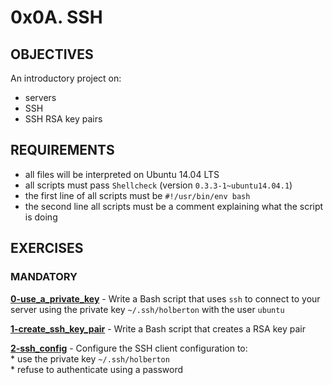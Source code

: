 # 0x0A. SSH   

## OBJECTIVES   
An introductory project on:   
   * servers   
   * SSH   
   * SSH RSA key pairs   

## REQUIREMENTS   
   * all files will be interpreted on Ubuntu 14.04 LTS
   * all scripts must pass `Shellcheck` (version `0.3.3-1~ubuntu14.04.1`)
   * the first line of all scripts must be `#!/usr/bin/env bash`
   * the second line all scripts must be a comment explaining what the script is doing 

## EXERCISES   

### MANDATORY   

**[0-use_a_private_key](0-use_a_private_key)** - Write a Bash script that uses `ssh` to connect to your server using the private key `~/.ssh/holberton` with the user `ubuntu`   

**[1-create_ssh_key_pair](1-create_ssh_key_pair)** - Write a Bash script that creates a RSA key pair   

**[2-ssh_config](2-ssh_config)** - Configure the SSH client configuration to:   
    * use the private key `~/.ssh/holberton`   
    * refuse to authenticate using a password   
